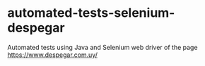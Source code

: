 # automated-tests-selenium-despegar
Automated tests using Java and Selenium web driver of the page https://www.despegar.com.uy/
